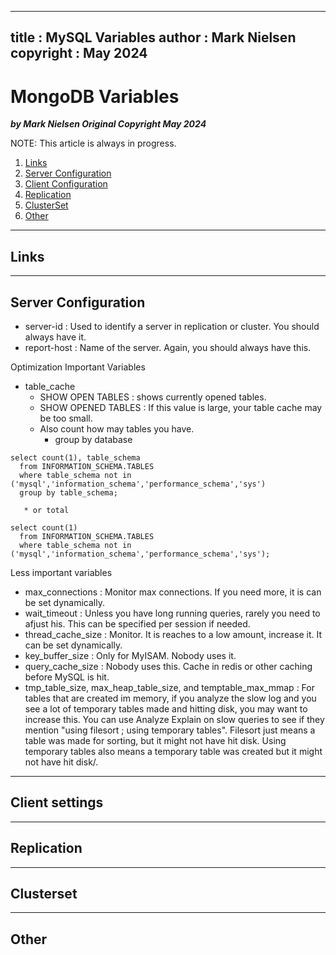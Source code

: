  
---
title : MySQL Variables
author : Mark Nielsen  
copyright : May 2024  
---


MongoDB Variables
==============================

_**by Mark Nielsen
Original Copyright May 2024**_


NOTE: This article is always in progress.

1. [Links](#links)
2. [Server Configuration](#s)
3. [Client Configuration](#c)
4. [Replication](#r)
5. [ClusterSet](#cluster)
6. [Other](#other)

* * *
<a name=Links></a>Links
-----

* * *
<a name=s>Server Configuration</a>
-----
* server-id : Used to identify a server in replication or cluster. You should always have it.
* report-host : Name of the server. Again, you should always have this.

Optimization Important Variables
*  table_cache
    * SHOW OPEN TABLES : shows currently opened tables.
    * SHOW OPENED TABLES : If this value is large, your table cache may be too small.
    * Also count how may tables you have. 
        * group by database
```
select count(1), table_schema
  from INFORMATION_SCHEMA.TABLES
  where table_schema not in ('mysql','information_schema','performance_schema','sys')
  group by table_schema;
```
       * or total
```
select count(1)
  from INFORMATION_SCHEMA.TABLES
  where table_schema not in ('mysql','information_schema','performance_schema','sys');
```

Less important variables

*  max_connections   : Monitor max connections. If you need more, it is can be set dynamically. 
*  wait_timeout      : Unless you have long running queries, rarely you need to afjust his. This can be specified per session if needed. 
*  thread_cache_size : Monitor. It is reaches to a low amount, increase it. It can be set dynamically. 
*  key_buffer_size   : Only for MyISAM. Nobody uses it. 
*  query_cache_size  : Nobody uses this. Cache in redis or other caching before MySQL is hit. 
*  tmp_table_size, max_heap_table_size, and temptable_max_mmap   : For tables that are created im memory, if you analyze the slow log and you see a lot of temporary tables made and hitting disk, you may want to increase this. You can use Analyze Explain on slow queries to see if they mention "using filesort ; using temporary tables". Filesort just means a table
was made for sorting, but it might not have hit disk. Using temporary tables also means a temporary table was created but it might not have hit disk/. 

* * *
<a name=c>Client settings</a>
-----



* * *
<a name=s>Replication</a>
-----


* * *
<a name=s>Clusterset</a>
-----


* * *
<a name=o>Other</a>
-----
